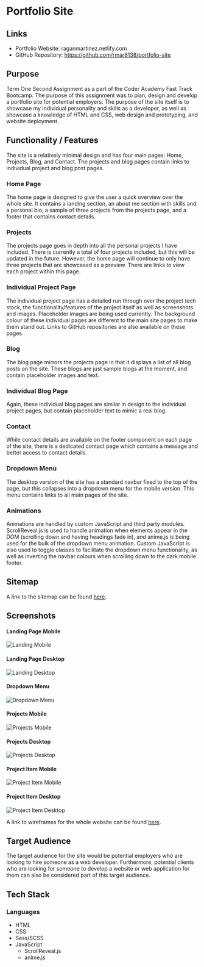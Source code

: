 # Portfolio Site

## Links

- Portfolio Website: raganmartinez.netlify.com
- GitHub Repository: https://github.com/rmar8138/portfolio-site

## Purpose

Term One Second Assignment as a part of the Coder Academy Fast Track Bootcamp. The purpose of this assignment was to plan, design and develop a portfolio site for potential employers. The purpose of the site itself is to showcase my individual personality and skills as a developer, as well as showcase a knowledge of HTML and CSS, web design and prototyping, and website deployment.

## Functionality / Features

The site is a relatively minimal design and has four main pages: Home, Projects, Blog, and Contact. The projects and blog pages contain links to individual project and blog post pages.

### Home Page

The home page is designed to give the user a quick overview over the whole site. It contains a landing section, an about me section with skills and a personal bio, a sample of three projects from the projects page, and a footer that contains contact details.

### Projects

The projects page goes in depth into all the personal projects I have included. There is currently a total of four projects included, but this will be updated in the future. However, the home page will continue to only have three projects that are showcased as a preview. There are links to view each project within this page.

### Individual Project Page

The individual project page has a detailed run through over the project tech stack, the functionality/features of the project itself as well as screenshots and images. Placeholder images are being used currently. The background colour of these individual pages are different to the main site pages to make them stand out. Links to GitHub repositories are also available on these pages.

### Blog

The blog page mirrors the projects page in that it displays a list of all blog posts on the site. These blogs are just sample blogs at the moment, and contain placeholder images and text.

### Individual Blog Page

Again, these individual blog pages are similar in design to the individual project pages, but contain placeholder text to mimic a real blog.

### Contact

While contact details are available on the footer component on each page of the site, there is a dedicated contact page which contains a message and better access to contact details.

### Dropdown Menu

The desktop version of the site has a standard navbar fixed to the top of the page, but this collapses into a dropdown menu for the mobile version. This menu contains links to all main pages of the site.

### Animations

Animations are handled by custom JavaScript and third party modules. ScrollReveal.js is used to handle animation when elements appear in the DOM (scrolling down and having headings fade in), and anime.js is being used for the bulk of the dropdown menu animation. Custom JavaScript is also used to toggle classes to facilitate the dropdown menu functionality, as well as inverting the navbar colours when scrolling down to the dark mobile footer.

## Sitemap

A link to the sitemap can be found [here](/docs/portfolio-site-sitemap.pdf).

## Screenshots

#### Landing Page Mobile

![Landing Mobile](/docs/landing-mobile.png)

#### Landing Page Desktop

![Landing Desktop](/docs/landing-desktop.png)

#### Dropdown Menu

![Dropdown Menu](/docs/dropdown-menu.png)

#### Projects Mobile

![Projects Mobile](/docs/projects-mobile.png)

#### Projects Desktop

![Projects Desktop](/docs/projects-desktop.png)

#### Project Item Mobile

![Project Item Mobile](/docs/project-mobile.png)

#### Project Item Desktop

![Project Item Desktop](/docs/project-desktop.png)

A link to wireframes for the whole website can be found [here](/docs/portfolio-site-wireframes.pdf).

## Target Audience

The target audience for the site would be potential employers who are looking to hire someone as a web developer. Furthermore, potential clients who are looking for someone to develop a website or web application for them can also be considered part of this target audience.

## Tech Stack

### Languages

- HTML
- CSS
- Sass/SCSS
- JavaScript
  - ScrollReveal.js
  - anime.js
